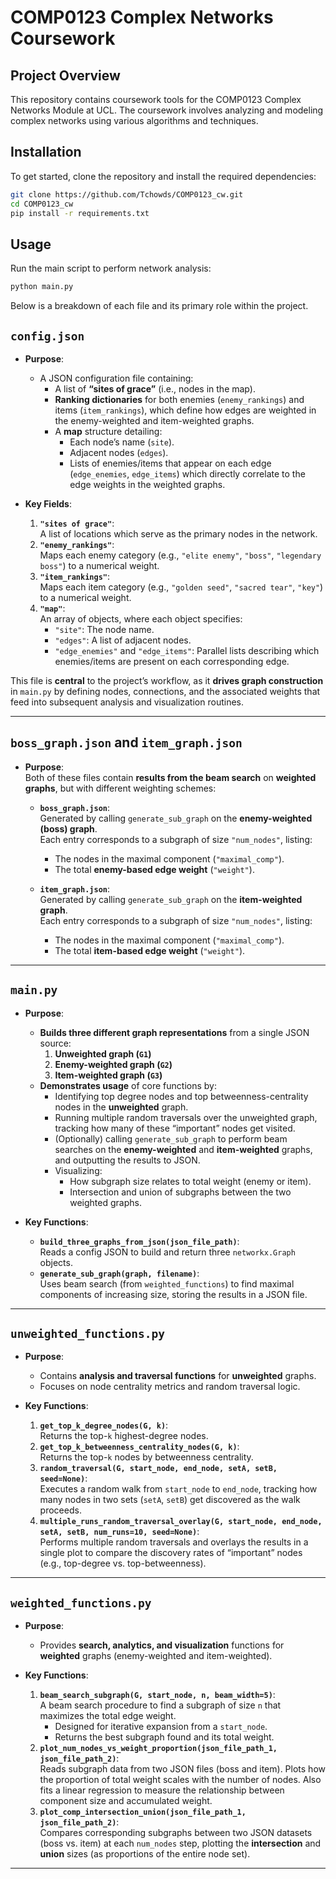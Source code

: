 # COMP0123 Complex Networks Coursework

## Project Overview

This repository contains coursework tools for the COMP0123 Complex Networks Module at UCL. The coursework involves analyzing and modeling complex networks using various algorithms and techniques.


## Installation

To get started, clone the repository and install the required dependencies:

```bash
git clone https://github.com/Tchowds/COMP0123_cw.git
cd COMP0123_cw
pip install -r requirements.txt
```

## Usage

Run the main script to perform network analysis:

```bash
python main.py
```

Below is a breakdown of each file and its primary role within the project.

## `config.json`

- **Purpose**:  
  - A JSON configuration file containing:
    - A list of **“sites of grace”** (i.e., nodes in the map).
    - **Ranking dictionaries** for both enemies (`enemy_rankings`) and items (`item_rankings`), which define how edges are weighted in the enemy-weighted and item-weighted graphs.
    - A **map** structure detailing:
      - Each node’s name (`site`).
      - Adjacent nodes (`edges`).
      - Lists of enemies/items that appear on each edge (`edge_enemies`, `edge_items`) which directly correlate to the edge weights in the weighted graphs.

- **Key Fields**:
  1. **`"sites of grace"`**:  
     A list of locations which serve as the primary nodes in the network.
  2. **`"enemy_rankings"`**:  
     Maps each enemy category (e.g., `"elite enemy"`, `"boss"`, `"legendary boss"`) to a numerical weight.
  3. **`"item_rankings"`**:  
     Maps each item category (e.g., `"golden seed"`, `"sacred tear"`, `"key"`) to a numerical weight.
  4. **`"map"`**:  
     An array of objects, where each object specifies:
     - `"site"`: The node name.
     - `"edges"`: A list of adjacent nodes.
     - `"edge_enemies"` and `"edge_items"`: Parallel lists describing which enemies/items are present on each corresponding edge.

This file is **central** to the project’s workflow, as it **drives graph construction** in `main.py` by defining nodes, connections, and the associated weights that feed into subsequent analysis and visualization routines.

---

## `boss_graph.json` and `item_graph.json`

- **Purpose**:  
  Both of these files contain **results from the beam search** on **weighted graphs**, but with different weighting schemes:

  - **`boss_graph.json`**:  
    Generated by calling `generate_sub_graph` on the **enemy-weighted (boss) graph**.  
    Each entry corresponds to a subgraph of size `"num_nodes"`, listing:
    - The nodes in the maximal component (`"maximal_comp"`).
    - The total **enemy-based edge weight** (`"weight"`).

  - **`item_graph.json`**:  
    Generated by calling `generate_sub_graph` on the **item-weighted graph**.  
    Each entry corresponds to a subgraph of size `"num_nodes"`, listing:
    - The nodes in the maximal component (`"maximal_comp"`).
    - The total **item-based edge weight** (`"weight"`).


---

## `main.py`
- **Purpose**:  
  - **Builds three different graph representations** from a single JSON source:
    1. **Unweighted graph (`G1`)**  
    2. **Enemy-weighted graph (`G2`)**  
    3. **Item-weighted graph (`G3`)**  
  - **Demonstrates usage** of core functions by:
    - Identifying top degree nodes and top betweenness-centrality nodes in the **unweighted** graph.
    - Running multiple random traversals over the unweighted graph, tracking how many of these “important” nodes get visited.
    - (Optionally) calling `generate_sub_graph` to perform beam searches on the **enemy-weighted** and **item-weighted** graphs, and outputting the results to JSON.
    - Visualizing:
      - How subgraph size relates to total weight (enemy or item).  
      - Intersection and union of subgraphs between the two weighted graphs.

- **Key Functions**:
  - **`build_three_graphs_from_json(json_file_path)`**:  
    Reads a config JSON to build and return three `networkx.Graph` objects.  
  - **`generate_sub_graph(graph, filename)`**:  
    Uses beam search (from `weighted_functions`) to find maximal components of increasing size, storing the results in a JSON file.  

---

## `unweighted_functions.py`
- **Purpose**:  
  - Contains **analysis and traversal functions** for **unweighted** graphs.
  - Focuses on node centrality metrics and random traversal logic.

- **Key Functions**:
  1. **`get_top_k_degree_nodes(G, k)`**:  
     Returns the top-`k` highest-degree nodes.  
  2. **`get_top_k_betweenness_centrality_nodes(G, k)`**:  
     Returns the top-`k` nodes by betweenness centrality.  
  3. **`random_traversal(G, start_node, end_node, setA, setB, seed=None)`**:  
     Executes a random walk from `start_node` to `end_node`, tracking how many nodes in two sets (`setA`, `setB`) get discovered as the walk proceeds.  
  4. **`multiple_runs_random_traversal_overlay(G, start_node, end_node, setA, setB, num_runs=10, seed=None)`**:  
     Performs multiple random traversals and overlays the results in a single plot to compare the discovery rates of “important” nodes (e.g., top-degree vs. top-betweenness).  

---

## `weighted_functions.py`
- **Purpose**:  
  - Provides **search, analytics, and visualization** functions for **weighted** graphs (enemy-weighted and item-weighted).

- **Key Functions**:
  1. **`beam_search_subgraph(G, start_node, n, beam_width=5)`**:  
     A beam search procedure to find a subgraph of size `n` that maximizes the total edge weight.  
     - Designed for iterative expansion from a `start_node`.  
     - Returns the best subgraph found and its total weight.  
  2. **`plot_num_nodes_vs_weight_proportion(json_file_path_1, json_file_path_2)`**:  
     Reads subgraph data from two JSON files (boss and item). Plots how the proportion of total weight scales with the number of nodes. Also fits a linear regression to measure the relationship between component size and accumulated weight.  
  3. **`plot_comp_intersection_union(json_file_path_1, json_file_path_2)`**:  
     Compares corresponding subgraphs between two JSON datasets (boss vs. item) at each `num_nodes` step, plotting the **intersection** and **union** sizes (as proportions of the entire node set).

---


